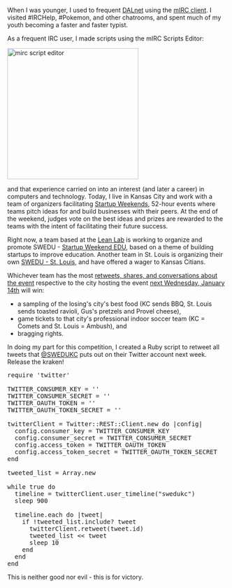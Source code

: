 <p>When I was younger, I used to frequent <a href="http://www.dal.net/" target="_blank">DALnet</a> using the <a href="http://www.mirc.com/" target="_blank">mIRC client</a>. I visited #IRCHelp, #Pokemon, and other chatrooms, and spent much of my youth becoming a faster and faster typist.</p>

<p>As a frequent IRC user, I made scripts using the mIRC Scripts Editor:</p>

<p><img src="http://i.imgur.com/3Td9quy.gif" height=300 alt="mirc script editor"/></p>

<p>and that experience carried on into an interest (and later a career) in computers and technology. Today, I live in Kansas City and work with a team of organizers facilitating <a href="http://www.up.co/communities/usa/kansas-city/" target="_blank">Startup Weekends</a>, 52-hour events where teams pitch ideas for and build businesses with their peers. At the end of the weekend, judges vote on the best ideas and prizes are rewarded to the teams with the intent of facilitating their future success.</p>

<p>Right now, a team based at the <a href="http://www.theleanlab.org" target="_blank">Lean Lab</a> is working to organize and promote SWEDU - <a href="http://www.up.co/communities/usa/kansas-city/startup-weekend/4030" target="_blank">Startup Weekend EDU</a>, based on a theme of building startups to improve education. Another team in St. Louis is organizing their own <a href="http://www.up.co/communities/usa/st-louis/startup-weekend/4854" target="_blank">SWEDU - St. Louis</a>, and have offered a wager to Kansas Citians.</p>

<p>Whichever team has the most <a href="http://theleanlab.org/1/post/2015/01/the-i-70-swedu-battle.html" target="_blank">retweets, shares, and conversations about the event</a> respective to the city hosting the event <u>next Wednesday, January 14th</u> will win:
<ul>
<li>a sampling of the losing's city's best food (KC sends BBQ, St. Louis sends toasted ravioli, Gus's pretzels and Provel cheese),</li>
<li>game tickets to that city's professional indoor soccer team (KC = Comets and St. Louis = Ambush), and</li>
<li>bragging rights.</li>
</ul>
</p>

<p>In doing my part for this competition, I created a Ruby script to retweet all tweets that <a href="http://www.twitter.com/swedukc" target="_blank">@SWEDUKC</a> puts out on their Twitter account next week. Release the kraken!</p>

<pre>require 'twitter'

TWITTER_CONSUMER_KEY = ''
TWITTER_CONSUMER_SECRET = ''
TWITTER_OAUTH_TOKEN = ''
TWITTER_OAUTH_TOKEN_SECRET = ''

twitterClient = Twitter::REST::Client.new do |config|
  config.consumer_key = TWITTER_CONSUMER_KEY
  config.consumer_secret = TWITTER_CONSUMER_SECRET
  config.access_token = TWITTER_OAUTH_TOKEN
  config.access_token_secret = TWITTER_OAUTH_TOKEN_SECRET
end

tweeted_list = Array.new

while true do
  timeline = twitterClient.user_timeline("swedukc")
  sleep 900

  timeline.each do |tweet|
    if !tweeted_list.include? tweet
      twitterClient.retweet(tweet.id)
      tweeted_list << tweet
      sleep 10
    end
  end
end</pre>

<p>This is neither good nor evil - this is for victory.</p>